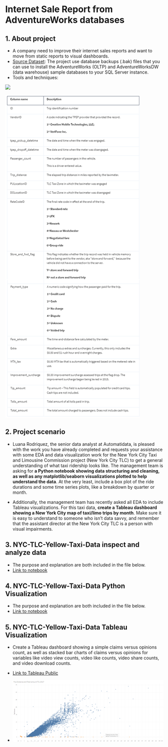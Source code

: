 
# Internet Sale Report from AdventureWorks databases 

## 1. About project
- A company need to improve  their internet sales reports and want to move from static reports to visual dashboards.
- [Source Dataset](https://learn.microsoft.com/en-us/sql/samples/adventureworks-install-configure?view=sql-server-ver16&tabs=ssms): The project use database backups (.bak) files that you can use to install the AdventureWorks (OLTP) and AdventureWorksDW (data warehouse) sample databases to your SQL Server instance.
- Tools and techniques: 
<img src="![images/example.png](https://github.com/Thereddinosaur13/Data_Analytics_Porfolio/blob/main/img/NTY_data_Sheet1.png)" width="300" />

![tiktok_dataset.csv](https://github.com/Thereddinosaur13/Data_Analytics_Porfolio/blob/main/img/NTY_data_detail.png)

## 2.  Project scenario
- Luana Rodriquez, the senior data analyst at Automatidata, is pleased with the work you have already completed and requests your assistance with some EDA and data visualization work for the New York City Taxi and Limousine Commission project (New York City TLC) to get a general understanding of what taxi ridership looks like. The management team is asking for **a Python notebook showing data structuring and cleaning, as well as any matplotlib/seaborn visualizations plotted to help understand the data**. At the very least, include a box plot of the ride durations and some time series plots, like a breakdown by quarter or month.

- Additionally, the management team has recently asked all EDA to include Tableau visualizations. For this taxi data, **create a Tableau dashboard showing a New York City map of taxi/limo trips by month**. Make sure it is easy to understand to someone who isn’t data savvy, and remember that the assistant director at the New York City TLC is a person with visual impairments.

## 3. NYC-TLC-Yellow-Taxi-Data inspect and analyze data
- The purpose and explanation are both included in the file below.
- [Link to notebook](https://github.com/Thereddinosaur13/Data_Analytics_Porfolio/tree/main/Automatidata_project/new-york-city-tlc-inspect-and-analyze.ipynb)

## 4. NYC-TLC-Yellow-Taxi-Data Python Visualization
- The purpose and explanation are both included in the file below.
- [Link to notebook](https://github.com/Thereddinosaur13/Data_Analytics_Porfolio/blob/main/Automatidata_project/Visualize_with_%20Python.ipynb)
 
## 5. NYC-TLC-Yellow-Taxi-Data Tableau Visualization
- Create a Tableau dashboard showing a simple claims versus opinions count, as well as stacked bar charts of claims versus opinions for variables like video view counts, video like counts, video share counts, and video download counts.
- [Link to Tableau Public](https://public.tableau.com/app/profile/t.nhi/viz/TripDistanceandTotalamountTCL2017/Sheet1)

- ![tiktok_dataset.csv](https://github.com/Thereddinosaur13/Data_Analytics_Porfolio/blob/main/img/NTY_data_Sheet1.png)


 
